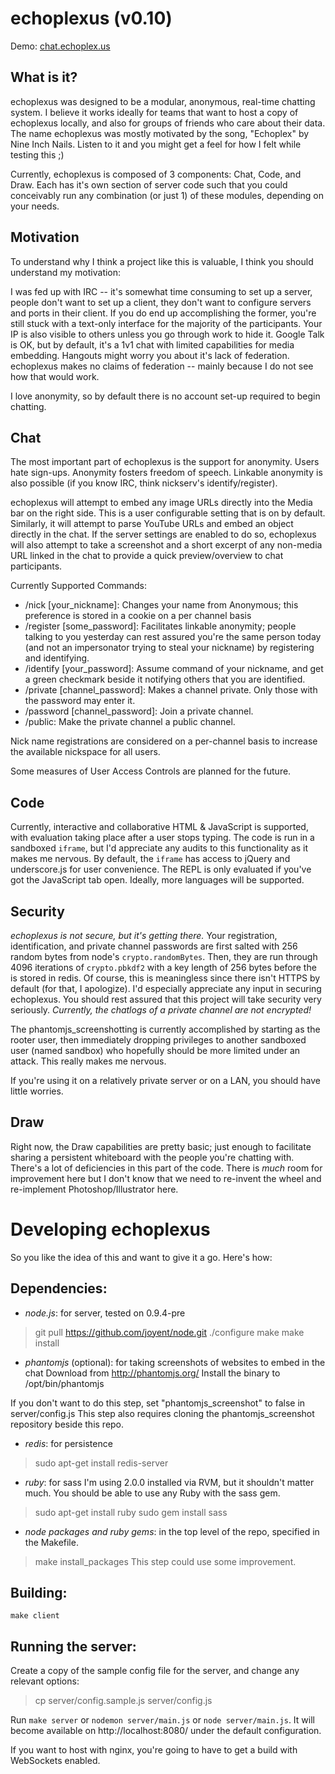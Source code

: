 echoplexus (v0.10)
==================

Demo: [chat.echoplex.us](http://chat.echoplex.us/github "chat.echoplex.us /github channel")

What is it?
-----------

echoplexus was designed to be a modular, anonymous, real-time chatting system.  I believe it works ideally for teams that want to host a copy of echoplexus locally, and also for groups of friends who care about their data.  The name echoplexus was mostly motivated by the song, "Echoplex" by Nine Inch Nails.  Listen to it and you might get a feel for how I felt while testing this ;)

Currently, echoplexus is composed of 3 components: Chat, Code, and Draw.  Each has it's own section of server code such that you could conceivably run any combination (or just 1) of these modules, depending on your needs.

Motivation
----------

To understand why I think a project like this is valuable, I think you should understand my motivation:

I was fed up with IRC -- it's somewhat time consuming to set up a server, people don't want to set up a client, they don't want to configure servers and ports in their client.  If you do end up accomplishing the former, you're still stuck with a text-only interface for the majority of the participants.  Your IP is also visible to others unless you go through work to hide it.  Google Talk is OK, but by default, it's a 1v1 chat with limited capabilities for media embedding.  Hangouts might worry you about it's lack of federation.  echoplexus makes no claims of federation -- mainly because I do not see how that would work.

I love anonymity, so by default there is no account set-up required to begin chatting.

Chat
----

The most important part of echoplexus is the support for anonymity.  Users hate sign-ups.  Anonymity fosters freedom of speech.  Linkable anonymity is also possible (if you know IRC, think nickserv's identify/register).

echoplexus will attempt to embed any image URLs directly into the Media bar on the right side.  This is a user configurable setting that is on by default.  Similarly, it will attempt to parse YouTube URLs and embed an object directly in the chat.  If the server settings are enabled to do so, echoplexus will also attempt to take a screenshot and a short excerpt of any non-media URL linked in the chat to provide a quick preview/overview to chat participants.

Currently Supported Commands:
- /nick [your_nickname]: Changes your name from Anonymous; this preference is stored in a cookie on a per channel basis
- /register [some_password]: Facilitates linkable anonymity; people talking to you yesterday can rest assured you're the same person today (and not an impersonator trying to steal your nickname) by registering and identifying.
- /identify [your_password]: Assume command of your nickname, and get a green checkmark beside it notifying others that you are identified.
- /private [channel_password]: Makes a channel private.  Only those with the password may enter it.
- /password [channel_password]: Join a private channel.
- /public: Make the private channel a public channel.

Nick name registrations are considered on a per-channel basis to increase the available nickspace for all users.

Some measures of User Access Controls are planned for the future.

Code
----

Currently, interactive and collaborative HTML & JavaScript is supported, with evaluation taking place after a user stops typing.  The code is run in a sandboxed `iframe`, but I'd appreciate any audits to this functionality as it makes me nervous.  By default, the `iframe` has access to jQuery and underscore.js for user convenience.  The REPL is only evaluated if you've got the JavaScript tab open.  Ideally, more languages will be supported.

Security
--------

*echoplexus is not secure, but it's getting there.*  Your registration, identification, and private channel passwords are first salted with 256 random bytes from node's `crypto.randomBytes`.  Then, they are run through 4096 iterations of `crypto.pbkdf2` with a key length of 256 bytes before the is stored in redis.  Of course, this is meaningless since there isn't HTTPS by default (for that, I apologize).  I'd especially appreciate any input in securing echoplexus.  You should rest assured that this project will take security very seriously.  *Currently, the chatlogs of a private channel are not encrypted!*

The phantomjs_screenshotting is currently accomplished by starting as the rooter user, then immediately dropping privileges to another sandboxed user (named sandbox) who hopefully should be more limited under an attack.  This really makes me nervous.

If you're using it on a relatively private server or on a LAN, you should have little worries.

Draw
----

Right now, the Draw capabilities are pretty basic; just enough to facilitate sharing a persistent whiteboard with the people you're chatting with.  There's a lot of deficiencies in this part of the code.  There is *much* room for improvement here but I don't know that we need to re-invent the wheel and re-implement Photoshop/Illustrator here.

Developing echoplexus
=================

So you like the idea of this and want to give it a go.  Here's how:

Dependencies:
-------------
- *node.js*: for server, tested on 0.9.4-pre

> git pull https://github.com/joyent/node.git
> ./configure
> make
> make install

- *phantomjs* (optional): for taking screenshots of websites to embed in the chat
Download from http://phantomjs.org/
Install the binary to /opt/bin/phantomjs

If you don't want to do this step, set "phantomjs_screenshot" to false in server/config.js
This step also requires cloning the phantomjs_screenshot repository beside this repo.

- *redis*: for persistence
> sudo apt-get install redis-server

- *ruby*: for sass
I'm using 2.0.0 installed via RVM, but it shouldn't matter much.  You should be able to use any Ruby with the sass gem.
> sudo apt-get install ruby
> sudo gem install sass

- *node packages and ruby gems*: in the top level of the repo, specified in the Makefile.
> make install_packages
This step could use some improvement.

Building:
---------

`make client`


Running the server:
-------------------

Create a copy of the sample config file for the server, and change any relevant options:
> cp server/config.sample.js server/config.js

Run `make server` or `nodemon server/main.js` or `node server/main.js`.  It will become available on http://localhost:8080/ under the default configuration.

If you want to host with nginx, you're going to have to get a build with WebSockets enabled.
